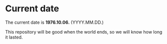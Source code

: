 # Current date

The current date is **1976.10.06.** (YYYY.MM.DD.)

This repository will be good when the world ends, so we will know how long it lasted.